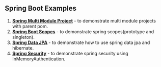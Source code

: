 ## Spring Boot Examples
1. **[Spring Multi Module Project](https://github.com/ga7uti/spring-boot-examples/tree/main/spring-multi-module-project)** - to demonstrate multi module projects with parent pom.
2. **[Spring Boot Scopes](https://github.com/ga7uti/spring-boot-examples/tree/main/spring-boot-scopes)** - to demonstrate spring scopes(prototype and singleton).
3. **[Spring Data JPA](https://github.com/ga7uti/spring-boot-examples/tree/main/spring-data-jpa)** - to demonstrate how to use spring data jpa and hibernate.
4. **[Spring Security](https://github.com/ga7uti/spring-boot-examples/tree/main/spring-security)** - to demonstrate spring security using InMemoryAuthentication.
